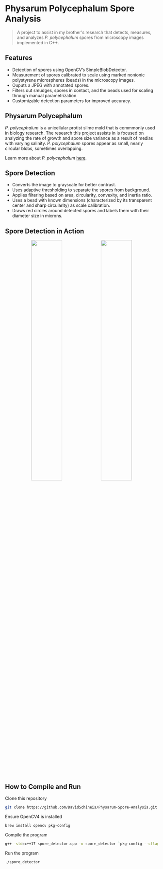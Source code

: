 # Physarum Polycephalum Spore Analysis
>A project to assist in my brother's research that detects, measures, and analyzes *P. polycephalum* spores from microscopy images implemented in C++.

## Features
* Detection of spores using OpenCV’s SimpleBlobDetector.
* Measurement of spores calibrated to scale using marked nonionic polystyrene microspheres (beads) in the microscopy images.
* Ouputs a JPEG with annotated spores.
* Filters out smudges, spores in contact, and the beads used for scaling through manual parametrization.
* Customizable detection parameters for improved accuracy.

## Physarum Polycephalum
*P. polycephalum* is a unicellular protist slime mold that is commmonly used in biology research. The research this project assists in is focused on analyzing the rate of growth and spore size variance as a result of medias with varying salinity. *P. polycephalum* spores appear as small, nearly circular blobs, sometimes overlapping. 

Learn more about *P. polycephalum* [here](https://en.wikipedia.org/wiki/Physarum_polycephalum).

## Spore Detection
* Converts the image to grayscale for better contrast.
* Uses adaptive thresholding to separate the spores from background.
* Applies filtering based on area, circularity, convexity, and inertia ratio.
* Uses a bead with known dimensions (characterized by its transparent center and sharp circularity) as scale calibration.
* Draws red circles around detected spores and labels them with their diameter size in microns.

## Spore Detection in Action
<p align="center">
  <img src="assets/input.jpg" width="45%">
  <img src="assets/output.jpg" width="45%">
</p>

## How to Compile and Run
Clone this repository
```bash
git clone https://github.com/DavidSchineis/Physarum-Spore-Analysis.git
```

Ensure OpenCV4 is installed 
```bash
brew install opencv pkg-config
```

Compile the program
```bash
g++ -std=c++17 spore_detector.cpp -o spore_detector `pkg-config --cflags --libs opencv4`
```

Run the program
```bash
./spore_detector
```

